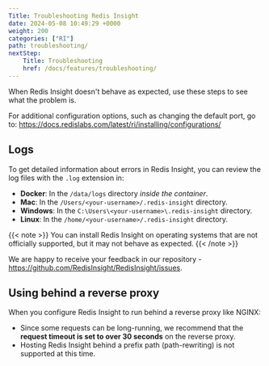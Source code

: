 ```yaml
---
Title: Troubleshooting Redis Insight
date: 2024-05-08 10:49:29 +0000
weight: 200
categories: ["RI"]
path: troubleshooting/
nextStep:
    Title: Troubleshooting
    href: /docs/features/troubleshooting/
---
```

When Redis Insight doesn't behave as expected, use these steps to see what the problem is.

For additional configuration options, such as changing the default port, go to: https://docs.redislabs.com/latest/ri/installing/configurations/

## Logs

To get detailed information about errors in Redis Insight, you can review the log files with the `.log` extension in:

- **Docker**: In the `/data/logs` directory *inside the container*.
- **Mac**: In the `/Users/<your-username>/.redis-insight` directory.
- **Windows**: In the `C:\Users\<your-username>\.redis-insight` directory.
- **Linux**: In the `/home/<your-username>/.redis-insight` directory.

{{< note >}}
You can install Redis Insight on operating systems that are not officially supported, but it may not behave as expected.
{{< /note >}}

We are happy to receive your feedback in our repository - https://github.com/RedisInsight/RedisInsight/issues.

## Using behind a reverse proxy

When you configure Redis Insight to run behind a reverse proxy like NGINX:

- Since some requests can be long-running, we recommend that the **request timeout is set to over 30 seconds** on the reverse proxy.
- Hosting Redis Insight behind a prefix path (path-rewriting) is not supported at this time.
